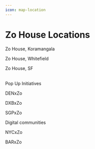 ```yaml
---
icon: map-location
---
```


# Zo House Locations

Zo House, Koramangala&#x20;

Zo House, Whitefield&#x20;

Zo House, SF

\
Pop Up Initiatives&#x20;

DENxZo&#x20;

DXBxZo&#x20;

SGPxZo&#x20;



Digital communities&#x20;

NYCxZo

BARxZo


